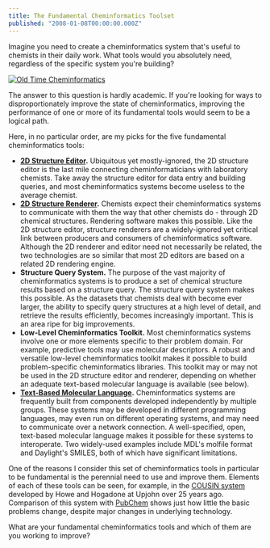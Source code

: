 ```yaml
---
title: The Fundamental Cheminformatics Toolset
published: "2008-01-08T00:00:00.000Z"
---
```


Imagine you need to create a cheminformatics system that's useful to chemists in their daily work. What tools would you absolutely need, regardless of the specific system you're building?

[![Old Time Cheminformatics](/images/posts/20080108/oldtime.png "Old Time Cheminformatics")](http://dx.doi.org/10.1021/ci00033a003)

The answer to this question is hardly academic. If you're looking for ways to disproportionately improve the state of cheminformatics, improving the performance of one or more of its fundamental tools would seem to be a logical path.

Here, in no particular order, are my picks for the five fundamental cheminformatics tools:

-  **[2D Structure Editor](http://depth-first.com/articles/2007/11/27/chemwriter-chemical-structures-and-the-web).** Ubiquitous yet mostly-ignored, the 2D structure editor is the last mile connecting cheminformaticians with laboratory chemists. Take away the structure editor for data entry and building queries, and most cheminformatics systems become useless to the average chemist.
-  **[2D Structure Renderer](http://depth-first.com/articles/2007/11/27/chemwriter-chemical-structures-and-the-web).** Chemists expect their cheminformatics systems to communicate with them the way that other chemists do - through 2D chemical structures. Rendering software makes this possible. Like the 2D structure editor, structure renderers are a widely-ignored yet critical link between producers and consumers of cheminformatics software. Although the 2D renderer and editor need not necessarily be related, the two technologies are so similar that most 2D editors are based on a related 2D rendering engine.
-  **Structure Query System.** The purpose of the vast majority of cheminformatics systems is to produce a set of chemical structure results based on a structure query. The structure query system makes this possible. As the datasets that chemists deal with become ever larger, the ability to specify query structures at a high level of detail, and retrieve the results efficiently, becomes increasingly important. This is an area ripe for big improvements.
-  **Low-Level Cheminformatics Toolkit.** Most cheminformatics systems involve one or more elements specific to their problem domain. For example, predictive tools may use molecular descriptors. A robust and versatile low-level cheminformatics toolkit makes it possible to build problem-specific cheminformatics libraries. This toolkit may or may not be used in the 2D structure editor and renderer, depending on whether an adequate text-based molecular language is available (see below).
-  **[Text-Based Molecular Language](http://depth-first.com/articles/tag/flexmol).** Cheminformatics systems are frequently built from components developed independently by multiple groups. These systems may be developed in different programming languages, may even run on different operating systems, and may need to communicate over a network connection. A well-specified, open, text-based molecular language makes it possible for these systems to interoperate. Two widely-used examples include MDL's molfile format and Daylight's SMILES, both of which have significant limitations.

One of the reasons I consider this set of cheminformatics tools in particular to be fundamental is the perennial need to use and improve them. Elements of each of these tools can be seen, for example, in the [COUSIN system](http://dx.doi.org/10.1021/ci00033a003) developed by Howe and Hogadone at Upjohn over 25 years ago. Comparison of this system with [PubChem](http://dx.doi.org/10.1021/ci00033a003) shows just how little the basic problems change, despite major changes in underlying technology.

What are your fundamental cheminformatics tools and which of them are you working to improve?
